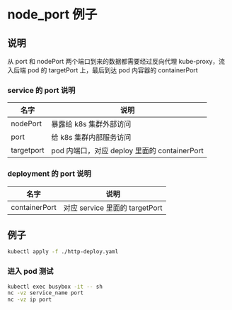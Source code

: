 # node_port 例子

## 说明

从 port 和 nodePort 两个端口到来的数据都需要经过反向代理 kube-proxy，流入后端 pod 的 targetPort 上，最后到达 pod 内容器的 containerPort

### service 的 port 说明

| 名字       | 说明                                         |
| ---------- | -------------------------------------------- |
| nodePort   | 暴露给 k8s 集群外部访问                      |
| port       | 给 k8s 集群内部服务访问                      |
| targetport | pod 内端口，对应 deploy 里面的 containerPort |

### deployment 的 port 说明

| 名字          | 说明                           |
| ------------- | ------------------------------ |
| containerPort | 对应 service 里面的 targetPort |

## 例子

```bash
kubectl apply -f ./http-deploy.yaml
```

### 进入 pod 测试

```bash
kubectl exec busybox -it -- sh
nc -vz service_name port
nc -vz ip port
```
